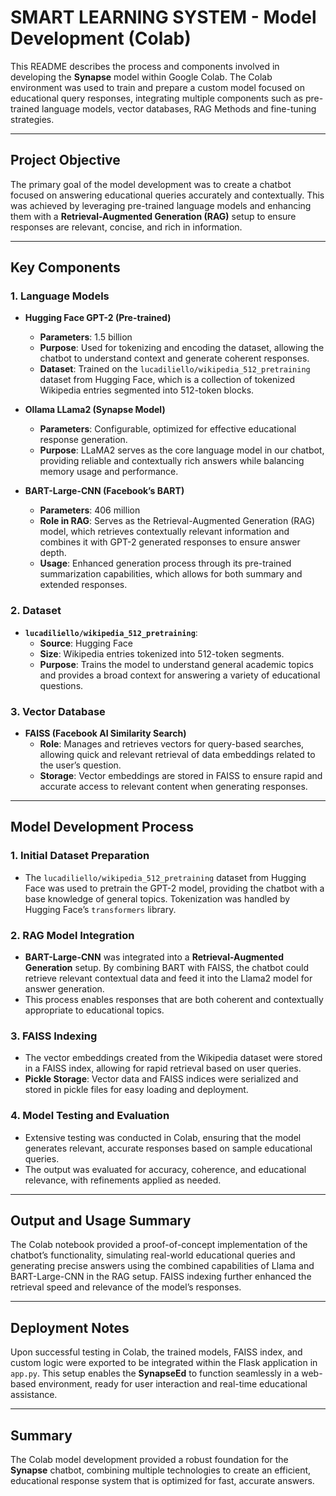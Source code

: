 # SMART LEARNING SYSTEM - Model Development (Colab)

This README describes the process and components involved in developing the **Synapse** model within Google Colab. The Colab environment was used to train and prepare a custom model focused on educational query responses, integrating multiple components such as pre-trained language models, vector databases, RAG Methods and fine-tuning strategies.

---

## Project Objective

The primary goal of the model development was to create a chatbot focused on answering educational queries accurately and contextually. This was achieved by leveraging pre-trained language models and enhancing them with a **Retrieval-Augmented Generation (RAG)** setup to ensure responses are relevant, concise, and rich in information.

---

## Key Components

### 1. Language Models

- **Hugging Face GPT-2 (Pre-trained)**
  - **Parameters**: 1.5 billion
  - **Purpose**: Used for tokenizing and encoding the dataset, allowing the chatbot to understand context and generate coherent responses.
  - **Dataset**: Trained on the `lucadiliello/wikipedia_512_pretraining` dataset from Hugging Face, which is a collection of tokenized Wikipedia entries segmented into 512-token blocks.

- **Ollama LLama2 (Synapse Model)**
  - **Parameters**: Configurable, optimized for effective educational response generation.
  - **Purpose**: LLaMA2 serves as the core language model in our chatbot, providing reliable and contextually rich answers while balancing memory usage and performance.
    
- **BART-Large-CNN (Facebook’s BART)**
  - **Parameters**: 406 million
  - **Role in RAG**: Serves as the Retrieval-Augmented Generation (RAG) model, which retrieves contextually relevant information and combines it with GPT-2 generated responses to ensure answer depth.
  - **Usage**: Enhanced generation process through its pre-trained summarization capabilities, which allows for both summary and extended responses.

### 2. Dataset

- **`lucadiliello/wikipedia_512_pretraining`**:
  - **Source**: Hugging Face
  - **Size**: Wikipedia entries tokenized into 512-token segments.
  - **Purpose**: Trains the model to understand general academic topics and provides a broad context for answering a variety of educational questions.

### 3. Vector Database

- **FAISS (Facebook AI Similarity Search)**
  - **Role**: Manages and retrieves vectors for query-based searches, allowing quick and relevant retrieval of data embeddings related to the user’s question.
  - **Storage**: Vector embeddings are stored in FAISS to ensure rapid and accurate access to relevant content when generating responses.

---

## Model Development Process

### 1. Initial Dataset Preparation
   - The `lucadiliello/wikipedia_512_pretraining` dataset from Hugging Face was used to pretrain the GPT-2 model, providing the chatbot with a base knowledge of general topics. Tokenization was handled by Hugging Face’s `transformers` library.

### 2. RAG Model Integration
   - **BART-Large-CNN** was integrated into a **Retrieval-Augmented Generation** setup. By combining BART with FAISS, the chatbot could retrieve relevant contextual data and feed it into the Llama2 model for answer generation.
   - This process enables responses that are both coherent and contextually appropriate to educational topics.

### 3. FAISS Indexing
   - The vector embeddings created from the Wikipedia dataset were stored in a FAISS index, allowing for rapid retrieval based on user queries.
   - **Pickle Storage**: Vector data and FAISS indices were serialized and stored in pickle files for easy loading and deployment.

### 4. Model Testing and Evaluation
   - Extensive testing was conducted in Colab, ensuring that the model generates relevant, accurate responses based on sample educational queries.
   - The output was evaluated for accuracy, coherence, and educational relevance, with refinements applied as needed.

---

## Output and Usage Summary

The Colab notebook provided a proof-of-concept implementation of the chatbot’s functionality, simulating real-world educational queries and generating precise answers using the combined capabilities of Llama and BART-Large-CNN in the RAG setup. FAISS indexing further enhanced the retrieval speed and relevance of the model’s responses.

---

## Deployment Notes

Upon successful testing in Colab, the trained models, FAISS index, and custom logic were exported to be integrated within the Flask application in `app.py`. This setup enables the **SynapseEd** to function seamlessly in a web-based environment, ready for user interaction and real-time educational assistance.

---

## Summary

The Colab model development provided a robust foundation for the **Synapse** chatbot, combining multiple technologies to create an efficient, educational response system that is optimized for fast, accurate answers.
